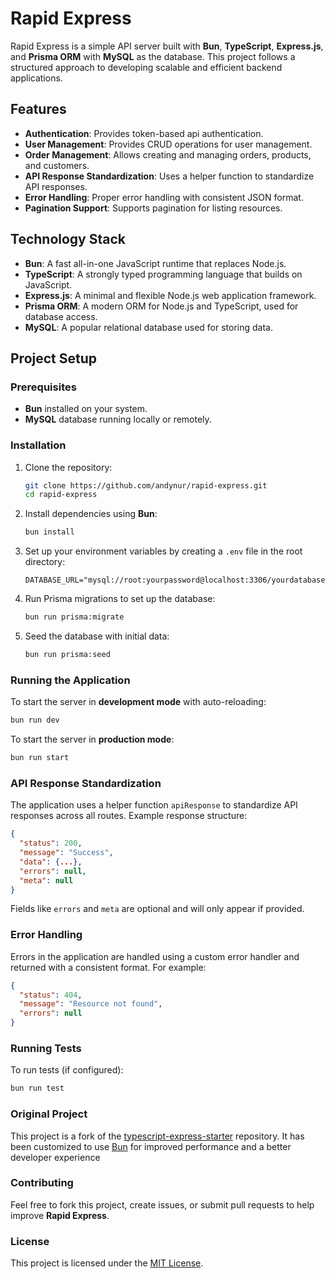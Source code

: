 # Rapid Express

Rapid Express is a simple API server built with **Bun**, **TypeScript**, **Express.js**, and **Prisma ORM** with **MySQL** as the database. This project follows a structured approach to developing scalable and efficient backend applications.

## Features
- **Authentication**: Provides token-based api authentication.
- **User Management**: Provides CRUD operations for user management.
- **Order Management**: Allows creating and managing orders, products, and customers.
- **API Response Standardization**: Uses a helper function to standardize API responses.
- **Error Handling**: Proper error handling with consistent JSON format.
- **Pagination Support**: Supports pagination for listing resources.

## Technology Stack
- **Bun**: A fast all-in-one JavaScript runtime that replaces Node.js.
- **TypeScript**: A strongly typed programming language that builds on JavaScript.
- **Express.js**: A minimal and flexible Node.js web application framework.
- **Prisma ORM**: A modern ORM for Node.js and TypeScript, used for database access.
- **MySQL**: A popular relational database used for storing data.

## Project Setup

### Prerequisites
- **Bun** installed on your system.
- **MySQL** database running locally or remotely.

### Installation

1. Clone the repository:
   ```bash
   git clone https://github.com/andynur/rapid-express.git
   cd rapid-express
   ```

2. Install dependencies using **Bun**:
   ```bash
   bun install
   ```

3. Set up your environment variables by creating a `.env` file in the root directory:
   ```env
   DATABASE_URL="mysql://root:yourpassword@localhost:3306/yourdatabase"
   ```

4. Run Prisma migrations to set up the database:
   ```bash
   bun run prisma:migrate
   ```

5. Seed the database with initial data:
   ```bash
   bun run prisma:seed
   ```

### Running the Application

To start the server in **development mode** with auto-reloading:
```bash
bun run dev
```

To start the server in **production mode**:
```bash
bun run start
```

### API Response Standardization

The application uses a helper function `apiResponse` to standardize API responses across all routes. Example response structure:

```json
{
  "status": 200,
  "message": "Success",
  "data": {...},
  "errors": null,
  "meta": null
}
```

Fields like `errors` and `meta` are optional and will only appear if provided.

### Error Handling

Errors in the application are handled using a custom error handler and returned with a consistent format. For example:

```json
{
  "status": 404,
  "message": "Resource not found",
  "errors": null
}
```

### Running Tests

To run tests (if configured):
```bash
bun run test
```

### Original Project
This project is a fork of the [typescript-express-starter](https://github.com/ljlm0402/typescript-express-starter) repository. It has been customized to use [Bun](https://bun.sh/) for improved performance and a better developer experience

### Contributing

Feel free to fork this project, create issues, or submit pull requests to help improve **Rapid Express**.

### License

This project is licensed under the [MIT License](https://opensource.org/licenses/MIT).